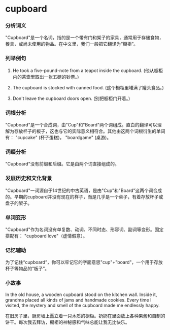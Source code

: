 # cupboard

### 分析词义

  

"Cupboard"是一个名词，指的是一个带有门和架子的家具，通常用于存储食物，餐具，或尚未使用的物品。在中文里，我们一般把它翻译为“橱柜”。

  

### 列举例句

  

1.  He took a five-pound-note from a teapot inside the cupboard. (他从橱柜内的茶壶里取出一张五磅的钞票。)
    
      
    
2.  The cupboard is stocked with canned food. (这个橱柜里堆满了罐头食品。)
    
      
    
3.  Don't leave the cupboard doors open. (别把橱柜门开着。)
    
      
    

  

### 词根分析

  

"Cupboard"是一个合成词，由"Cup"和"Board"两个词组成。直白的翻译可以理解为存放杯子的板子，这也与它的实际意义相符合。其他由这两个词根衍生的单词有： "cupcake" (杯子蛋糕)， "boardgame" (桌游)。

  

### 词缀分析

  

"Cupboard"没有前缀和后缀。它是由两个词直接组成的。

  

### 发展历史和文化背景

  

"Cupboard"一词源自于14世纪的中古英语，是由"Cup"和"Board"这两个词合成的。早期的cupboard并没有现在的样子，而是几乎是一个桌子，有着存放杯子或盘子的架子。

  

### 单词变形

  

"Cupboard"作为名词没有单复数、动词、不同时态、形容词、副词等变形。固定搭配有： "cupboard love"（虚情假意）。

  

### 记忆辅助

  

为了记住“cupboard”，你可以牢记它的字面意思"cup"+"board"，一个用于存放杯子等物品的“板子”。

  

### 小故事

  

In the old house, a wooden cupboard stood on the kitchen wall. Inside it, grandma placed all kinds of jams and handmade cookies. Every time I visited, the mystery and smell of the cupboard made me endlessly happy.

  

在旧房子里，厨房墙上矗立着一只木质的橱柜。奶奶在里面放上各种果酱和自制的饼干。每次我去拜访，橱柜的神秘感和气味总能让我无比快乐。
